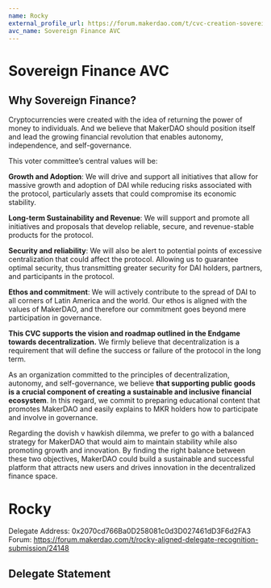 ```yaml
---
name: Rocky
external_profile_url: https://forum.makerdao.com/t/cvc-creation-sovereign-finance-cvc/20868
avc_name: Sovereign Finance AVC
---
```


# Sovereign Finance AVC

## Why Sovereign Finance?

Cryptocurrencies were created with the idea of returning the power of money to individuals. And we believe that MakerDAO should position itself and lead the growing financial revolution that enables autonomy, independence, and self-governance.

This voter committee’s central values will be:

**Growth and Adoption**: We will drive and support all initiatives that allow for massive growth and adoption of DAI while reducing risks associated with the protocol, particularly assets that could compromise its economic stability.

**Long-term Sustainability and Revenue**: We will support and promote all initiatives and proposals that develop reliable, secure, and revenue-stable products for the protocol.

**Security and reliability**: We will also be alert to potential points of excessive centralization that could affect the protocol. Allowing us to guarantee optimal security, thus transmitting greater security for DAI holders, partners, and participants in the protocol.

**Ethos and commitment**: We will actively contribute to the spread of DAI to all corners of Latin America and the world. Our ethos is aligned with the values of MakerDAO, and therefore our commitment goes beyond mere participation in governance.

**This CVC supports the vision and roadmap outlined in the Endgame towards decentralization.** We firmly believe that decentralization is a requirement that will define the success or failure of the protocol in the long term.

As an organization committed to the principles of decentralization, autonomy, and self-governance, we believe **that supporting public goods is a crucial component of creating a sustainable and inclusive financial ecosystem**. In this regard, we commit to preparing educational content that promotes MakerDAO and easily explains to MKR holders how to participate and involve in governance.

Regarding the dovish v hawkish dilemma, we prefer to go with a balanced strategy for MakerDAO that would aim to maintain stability while also promoting growth and innovation. By finding the right balance between these two objectives, MakerDAO could build a sustainable and successful platform that attracts new users and drives innovation in the decentralized finance space.

# Rocky
Delegate Address: 0x2070cd766Ba0D258081c0d3D027461dD3F6d2FA3
Forum: https://forum.makerdao.com/t/rocky-aligned-delegate-recognition-submission/24148

## Delegate Statement
